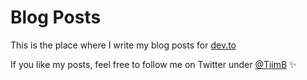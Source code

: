 # Blog Posts

This is the place where I write my blog posts for [dev.to](https://dev.to/tiim)

If you like my posts, feel free to follow me on Twitter under [@TiimB](https://twitter.com/TiimB) ✨

